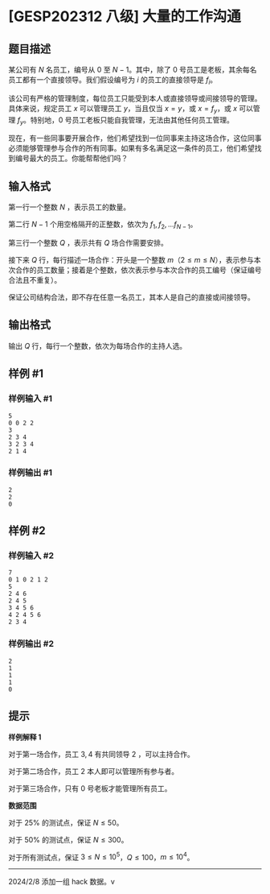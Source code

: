 # [GESP202312 八级] 大量的工作沟通

## 题目描述

某公司有 $N$ 名员工，编号从 $0$ 至 $N-1$。其中，除了 $0$ 号员工是老板，其余每名员工都有一个直接领导。我们假设编号为 $i$ 的员工的直接领导是 $f_i$。

该公司有严格的管理制度，每位员工只能受到本人或直接领导或间接领导的管理。具体来说，规定员工 $x$ 可以管理员工 $y$，当且仅当 $x=y$，或 $x=f_y$，或 $x$ 可以管理 $f_y$。特别地，$0$ 号员工老板只能自我管理，无法由其他任何员工管理。

现在，有一些同事要开展合作，他们希望找到一位同事来主持这场合作，这位同事必须能够管理参与合作的所有同事。如果有多名满足这一条件的员工，他们希望找到编号最大的员工。你能帮帮他们吗？

## 输入格式

第一行一个整数 $N$ ，表示员工的数量。

第二行 $N-1$ 个用空格隔开的正整数，依次为 $f_1, f_2, \dots f_{N-1}$。

第三行一个整数 $Q$ ，表示共有 $Q$ 场合作需要安排。

接下来 $Q$ 行，每行描述一场合作：开头是一个整数 $m$（$2 \leq m \leq N$），表示参与本次合作的员工数量；接着是个整数，依次表示参与本次合作的员工编号（保证编号合法且不重复）。

保证公司结构合法，即不存在任意一名员工，其本人是自己的直接或间接领导。

## 输出格式

输出 $Q$ 行，每行一个整数，依次为每场合作的主持人选。

## 样例 #1

### 样例输入 #1

```
5
0 0 2 2
3
2 3 4
3 2 3 4
2 1 4
```

### 样例输出 #1

```
2
2
0
```

## 样例 #2

### 样例输入 #2

```
7
0 1 0 2 1 2
5
2 4 6
2 4 5
3 4 5 6
4 2 4 5 6
2 3 4
```

### 样例输出 #2

```
2
1
1
1
0
```

## 提示

**样例解释 1**

对于第一场合作，员工 $3,4$ 有共同领导 $2$ ，可以主持合作。

对于第二场合作，员工 $2$ 本人即可以管理所有参与者。

对于第三场合作，只有 $0$ 号老板才能管理所有员工。

**数据范围**

对于 $25\%$ 的测试点，保证 $N \leq 50$。 

对于 $50\%$ 的测试点，保证 $N \leq 300$。

对于所有测试点，保证 $3 \leq N \leq 10^5$，$Q \leq 100$，$m \leq 10^4$。


------------
2024/2/8 添加一组 hack 数据。v